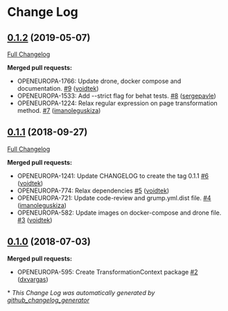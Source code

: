 # Change Log

## [0.1.2](https://github.com/openeuropa/behat-transformation-context/tree/0.1.2) (2019-05-07)
[Full Changelog](https://github.com/openeuropa/behat-transformation-context/compare/0.1.1...0.1.2)

**Merged pull requests:**

- OPENEUROPA-1766: Update drone, docker compose and documentation. [\#9](https://github.com/openeuropa/behat-transformation-context/pull/9) ([voidtek](https://github.com/voidtek))
- OPENEUROPA-1533: Add --strict flag for behat tests. [\#8](https://github.com/openeuropa/behat-transformation-context/pull/8) ([sergepavle](https://github.com/sergepavle))
- OPENEUROPA-1224: Relax regular expression on page transformation method. [\#7](https://github.com/openeuropa/behat-transformation-context/pull/7) ([imanoleguskiza](https://github.com/imanoleguskiza))

## [0.1.1](https://github.com/openeuropa/behat-transformation-context/tree/0.1.1) (2018-09-27)
[Full Changelog](https://github.com/openeuropa/behat-transformation-context/compare/0.1.0...0.1.1)

**Merged pull requests:**

- OPENEUROPA-1241: Update CHANGELOG to create the tag 0.1.1 [\#6](https://github.com/openeuropa/behat-transformation-context/pull/6) ([voidtek](https://github.com/voidtek))
- OPENEUROPA-774: Relax dependencies [\#5](https://github.com/openeuropa/behat-transformation-context/pull/5) ([voidtek](https://github.com/voidtek))
- OPENEUROPA-721: Update code-review and grump.yml.dist file. [\#4](https://github.com/openeuropa/behat-transformation-context/pull/4) ([imanoleguskiza](https://github.com/imanoleguskiza))
- OPENEUROPA-582: Update images on docker-compose and drone file. [\#3](https://github.com/openeuropa/behat-transformation-context/pull/3) ([voidtek](https://github.com/voidtek))

## [0.1.0](https://github.com/openeuropa/behat-transformation-context/tree/0.1.0) (2018-07-03)
**Merged pull requests:**

- OPENEUROPA-595: Create TransformationContext package [\#2](https://github.com/openeuropa/behat-transformation-context/pull/2) ([dxvargas](https://github.com/dxvargas))



\* *This Change Log was automatically generated by [github_changelog_generator](https://github.com/skywinder/Github-Changelog-Generator)*